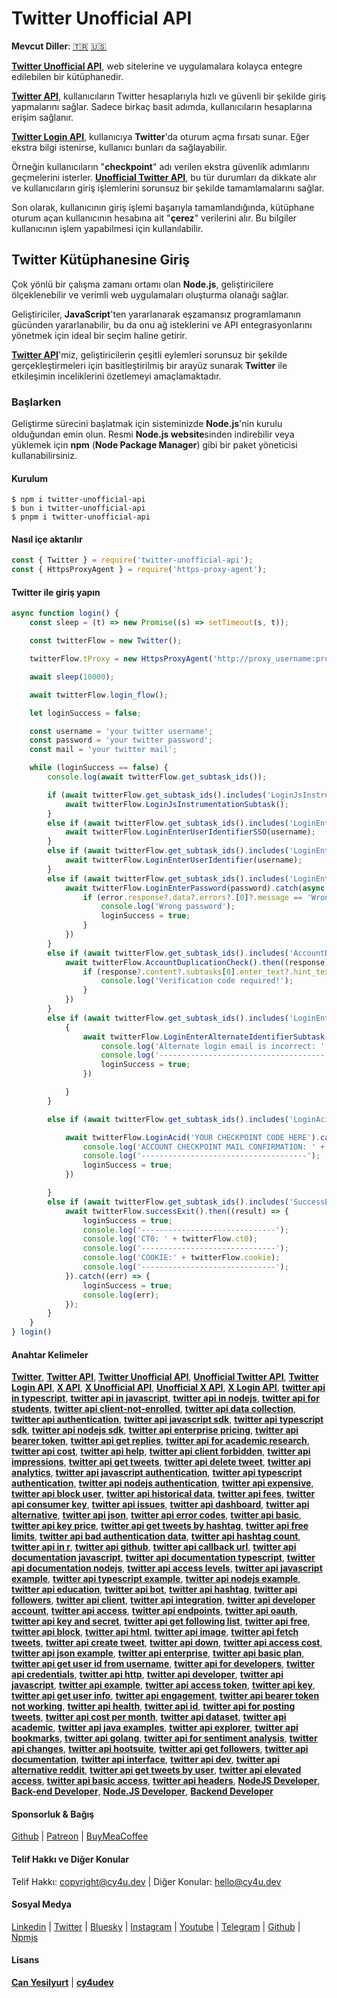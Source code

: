 # Twitter Unofficial API

**Mevcut Diller**: [🇹🇷](https://cy4u.dev/Twitter-Unofficial-API/tr "Turkish") [🇺🇸](https://cy4u.dev/Twitter-Unofficial-API/ "English") 

[**Twitter Unofficial API**](https://cy4u.dev/Twitter-Unofficial-API/tr "Twitter Unofficial API"), web sitelerine ve uygulamalara kolayca entegre edilebilen bir kütüphanedir.

[**Twitter API**](https://cy4u.dev/Twitter-Unofficial-API/tr "Twitter API"), kullanıcıların Twitter hesaplarıyla hızlı ve güvenli bir şekilde giriş yapmalarını sağlar. Sadece birkaç basit adımda, kullanıcıların hesaplarına erişim sağlanır.

[**Twitter Login API**](https://cy4u.dev/Twitter-Unofficial-API/tr "Twitter Login API"), kullanıcıya **Twitter**'da oturum açma fırsatı sunar. Eğer ekstra bilgi istenirse, kullanıcı bunları da sağlayabilir.

Örneğin kullanıcıların "**checkpoint**" adı verilen ekstra güvenlik adımlarını geçmelerini isterler. [**Unofficial Twitter API**](https://cy4u.dev/Twitter-Unofficial-API/tr "Unofficial Twitter API"), bu tür durumları da dikkate alır ve kullanıcıların giriş işlemlerini sorunsuz bir şekilde tamamlamalarını sağlar.

Son olarak, kullanıcının giriş işlemi başarıyla tamamlandığında, kütüphane oturum açan kullanıcının hesabına ait "**çerez**" verilerini alır. Bu bilgiler kullanıcının işlem yapabilmesi için kullanılabilir.

## Twitter Kütüphanesine Giriş

Çok yönlü bir çalışma zamanı ortamı olan **Node.js**, geliştiricilere ölçeklenebilir ve verimli web uygulamaları oluşturma olanağı sağlar.

Geliştiriciler, **JavaScript**'ten yararlanarak eşzamansız programlamanın gücünden yararlanabilir, bu da onu ağ isteklerini ve API entegrasyonlarını yönetmek için ideal bir seçim haline getirir.

[**Twitter API**](https://cy4u.dev/Twitter-Unofficial-API/tr "Twitter API")'miz, geliştiricilerin çeşitli eylemleri sorunsuz bir şekilde gerçekleştirmeleri için basitleştirilmiş bir arayüz sunarak **Twitter** ile etkileşimin inceliklerini özetlemeyi amaçlamaktadır.

### Başlarken

Geliştirme sürecini başlatmak için sisteminizde **Node.js**'nin kurulu olduğundan emin olun. Resmi **Node.js website**sinden indirebilir veya yüklemek için **npm** (**Node Package Manager**) gibi bir paket yöneticisi kullanabilirsiniz.


#### Kurulum

```
$ npm i twitter-unofficial-api
$ bun i twitter-unofficial-api
$ pnpm i twitter-unofficial-api
```

#### Nasıl içe aktarılır

```js
const { Twitter } = require('twitter-unofficial-api');
const { HttpsProxyAgent } = require('https-proxy-agent');
```


#### Twitter ile giriş yapın

```js
async function login() {
    const sleep = (t) => new Promise((s) => setTimeout(s, t));

    const twitterFlow = new Twitter();

    twitterFlow.tProxy = new HttpsProxyAgent('http://proxy_username:proxy_password@proxy_ip:proxy_port');

    await sleep(10000);

    await twitterFlow.login_flow();

    let loginSuccess = false;

    const username = 'your twitter username';
    const password = 'your twitter password';
    const mail = 'your twitter mail';

    while (loginSuccess == false) {
        console.log(await twitterFlow.get_subtask_ids());

        if (await twitterFlow.get_subtask_ids().includes('LoginJsInstrumentationSubtask')) {
            await twitterFlow.LoginJsInstrumentationSubtask();
        }
        else if (await twitterFlow.get_subtask_ids().includes('LoginEnterUserIdentifierSSO')) {
            await twitterFlow.LoginEnterUserIdentifierSSO(username);
        }
        else if (await twitterFlow.get_subtask_ids().includes('LoginEnterUserIdentifier')) {
            await twitterFlow.LoginEnterUserIdentifier(username);
        }
        else if (await twitterFlow.get_subtask_ids().includes('LoginEnterPassword')) {
            await twitterFlow.LoginEnterPassword(password).catch(async (error) => {
                if (error.response?.data?.errors?.[0]?.message == 'Wrong password!') {
                    console.log('Wrong password');
                    loginSuccess = true;
                }
            })
        }
        else if (await twitterFlow.get_subtask_ids().includes('AccountDuplicationCheck')) {
            await twitterFlow.AccountDuplicationCheck().then((response) => {
                if (response?.content?.subtasks[0].enter_text?.hint_text == 'Verification Code') {
                    console.log('Verification code required!');
                }
            })
        }
        else if (await twitterFlow.get_subtask_ids().includes('LoginEnterAlternateIdentifierSubtask')) {
            {
                await twitterFlow.LoginEnterAlternateIdentifierSubtask(mail).catch(err => {
                    console.log('Alternate login email is incorrect: ' + username, ':', password);
                    console.log('-------------------------------------');
                    loginSuccess = true;
                })

            }
        }

        else if (await twitterFlow.get_subtask_ids().includes('LoginAcid')) {

            await twitterFlow.LoginAcid('YOUR CHECKPOINT CODE HERE').catch(err => {
                console.log('ACCOUNT CHECKPOINT MAIL CONFIRMATION: ' + err.response.data.errors[0].message + ' -> ' + username, ':', password);
                console.log('-------------------------------------');
                loginSuccess = true;
            })

        }
        else if (await twitterFlow.get_subtask_ids().includes('SuccessExit')) {
            await twitterFlow.successExit().then((result) => {
                loginSuccess = true;
                console.log('------------------------------');
                console.log('CT0: ' + twitterFlow.ct0);
                console.log('------------------------------');
                console.log('COOKIE:' + twitterFlow.cookie);
                console.log('------------------------------');
            }).catch((err) => {
                loginSuccess = true;
                console.log(err);
            });
        }
    }
} login()
```

#### Anahtar Kelimeler

[**Twitter**](https://cy4u.dev/Twitter-Unofficial-API/tr "Twitter"), [**Twitter API**](https://cy4u.dev/Twitter-Unofficial-API/tr "Twitter API"), [**Twitter Unofficial API**](https://cy4u.dev/Twitter-Unofficial-API/tr "Twitter Unofficial API"), [**Unofficial Twitter API**](https://cy4u.dev/Twitter-Unofficial-API/tr "Unofficial Twitter API"), [**Twitter Login API**](https://cy4u.dev/Twitter-Unofficial-API/tr "Twitter Login API"), [**X API**](https://cy4u.dev/Twitter-Unofficial-API/tr "X API"), [**X Unofficial API**](https://cy4u.dev/Twitter-Unofficial-API/tr "X Unofficial API"), [**Unofficial X API**](https://cy4u.dev/Twitter-Unofficial-API/tr "Unofficial X API"), [**X Login API**](https://cy4u.dev/Twitter-Unofficial-API/tr "X Login API"), [**twitter api in typescript**](https://cy4u.dev/Twitter-Unofficial-API/tr "twitter api in typescript"), [**twitter api in javascript**](https://cy4u.dev/Twitter-Unofficial-API/tr "twitter api in javascript"), [**twitter api in nodejs**](https://cy4u.dev/Twitter-Unofficial-API/tr "twitter api in nodejs"), [**twitter api for students**](https://cy4u.dev/Twitter-Unofficial-API/tr "twitter api for students"), [**twitter api client-not-enrolled**](https://cy4u.dev/Twitter-Unofficial-API/tr "twitter api client-not-enrolled"), [**twitter api data collection**](https://cy4u.dev/Twitter-Unofficial-API/tr "twitter api data collection"), [**twitter api authentication**](https://cy4u.dev/Twitter-Unofficial-API/tr "twitter api authentication"), [**twitter api javascript sdk**](https://cy4u.dev/Twitter-Unofficial-API/tr "twitter api javascript sdk"), [**twitter api typescript sdk**](https://cy4u.dev/Twitter-Unofficial-API/tr "twitter api typescript sdk"), [**twitter api nodejs sdk**](https://cy4u.dev/Twitter-Unofficial-API/tr "twitter api nodejs sdk"), [**twitter api enterprise pricing**](https://cy4u.dev/Twitter-Unofficial-API/tr "twitter api enterprise pricing"), [**twitter api bearer token**](https://cy4u.dev/Twitter-Unofficial-API/tr "twitter api bearer token"), [**twitter api get replies**](https://cy4u.dev/Twitter-Unofficial-API/tr "twitter api get replies"), [**twitter api for academic research**](https://cy4u.dev/Twitter-Unofficial-API/tr "twitter api for academic research"), [**twitter api cost**](https://cy4u.dev/Twitter-Unofficial-API/tr "twitter api cost"), [**twitter api help**](https://cy4u.dev/Twitter-Unofficial-API/tr "twitter api help"), [**twitter api client forbidden**](https://cy4u.dev/Twitter-Unofficial-API/tr "twitter api client forbidden"), [**twitter api impressions**](https://cy4u.dev/Twitter-Unofficial-API/tr "twitter api impressions"), [**twitter api get tweets**](https://cy4u.dev/Twitter-Unofficial-API/tr "twitter api get tweets"), [**twitter api delete tweet**](https://cy4u.dev/Twitter-Unofficial-API/tr "twitter api delete tweet"), [**twitter api analytics**](https://cy4u.dev/Twitter-Unofficial-API/tr "twitter api analytics"), [**twitter api javascript authentication**](https://cy4u.dev/Twitter-Unofficial-API/tr "twitter api javascript authentication"), [**twitter api typescript authentication**](https://cy4u.dev/Twitter-Unofficial-API/tr "twitter api typescript authentication"), [**twitter api nodejs authentication**](https://cy4u.dev/Twitter-Unofficial-API/tr "twitter api nodejs authentication"), [**twitter api expensive**](https://cy4u.dev/Twitter-Unofficial-API/tr "twitter api expensive"), [**twitter api block user**](https://cy4u.dev/Twitter-Unofficial-API/tr "twitter api block user"), [**twitter api historical data**](https://cy4u.dev/Twitter-Unofficial-API/tr "twitter api historical data"), [**twitter api fees**](https://cy4u.dev/Twitter-Unofficial-API/tr "twitter api fees"), [**twitter api consumer key**](https://cy4u.dev/Twitter-Unofficial-API/tr "twitter api consumer key"), [**twitter api issues**](https://cy4u.dev/Twitter-Unofficial-API/tr "twitter api issues"), [**twitter api dashboard**](https://cy4u.dev/Twitter-Unofficial-API/tr "twitter api dashboard"), [**twitter api alternative**](https://cy4u.dev/Twitter-Unofficial-API/tr "twitter api alternative"), [**twitter api json**](https://cy4u.dev/Twitter-Unofficial-API/tr "twitter api json"), [**twitter api error codes**](https://cy4u.dev/Twitter-Unofficial-API/tr "twitter api error codes"), [**twitter api basic**](https://cy4u.dev/Twitter-Unofficial-API/tr "twitter api basic"), [**twitter api key price**](https://cy4u.dev/Twitter-Unofficial-API/tr "twitter api key price"), [**twitter api get tweets by hashtag**](https://cy4u.dev/Twitter-Unofficial-API/tr "twitter api get tweets by hashtag"), [**twitter api free limits**](https://cy4u.dev/Twitter-Unofficial-API/tr "twitter api free limits"), [**twitter api bad authentication data**](https://cy4u.dev/Twitter-Unofficial-API/tr "twitter api bad authentication data"), [**twitter api hashtag count**](https://cy4u.dev/Twitter-Unofficial-API/tr "twitter api hashtag count"), [**twitter api in r**](https://cy4u.dev/Twitter-Unofficial-API/tr "twitter api in r"), [**twitter api github**](https://cy4u.dev/Twitter-Unofficial-API/tr "twitter api github"), [**twitter api callback url**](https://cy4u.dev/Twitter-Unofficial-API/tr "twitter api callback url"), [**twitter api documentation javascript**](https://cy4u.dev/Twitter-Unofficial-API/tr "twitter api documentation javascript"), [**twitter api documentation typescript**](https://cy4u.dev/Twitter-Unofficial-API/tr "twitter api documentation typescript"), [**twitter api documentation nodejs**](https://cy4u.dev/Twitter-Unofficial-API/tr "twitter api documentation nodejs"), [**twitter api access levels**](https://cy4u.dev/Twitter-Unofficial-API/tr "twitter api access levels"), [**twitter api javascript example**](https://cy4u.dev/Twitter-Unofficial-API/tr "twitter api javascript example"), [**twitter api typescript example**](https://cy4u.dev/Twitter-Unofficial-API/tr "twitter api typescript example"), [**twitter api nodejs example**](https://cy4u.dev/Twitter-Unofficial-API/tr "twitter api nodejs example"), [**twitter api education**](https://cy4u.dev/Twitter-Unofficial-API/tr "twitter api education"), [**twitter api bot**](https://cy4u.dev/Twitter-Unofficial-API/tr "twitter api bot"), [**twitter api hashtag**](https://cy4u.dev/Twitter-Unofficial-API/tr "twitter api hashtag"), [**twitter api followers**](https://cy4u.dev/Twitter-Unofficial-API/tr "twitter api followers"), [**twitter api client**](https://cy4u.dev/Twitter-Unofficial-API/tr "twitter api client"), [**twitter api integration**](https://cy4u.dev/Twitter-Unofficial-API/tr "twitter api integration"), [**twitter api developer account**](https://cy4u.dev/Twitter-Unofficial-API/tr "twitter api developer account"), [**twitter api access**](https://cy4u.dev/Twitter-Unofficial-API/tr "twitter api access"), [**twitter api endpoints**](https://cy4u.dev/Twitter-Unofficial-API/tr "twitter api endpoints"), [**twitter api oauth**](https://cy4u.dev/Twitter-Unofficial-API/tr "twitter api oauth"), [**twitter api key and secret**](https://cy4u.dev/Twitter-Unofficial-API/tr "twitter api key and secret"), [**twitter api get following list**](https://cy4u.dev/Twitter-Unofficial-API/tr "twitter api get following list"), [**twitter api free**](https://cy4u.dev/Twitter-Unofficial-API/tr "twitter api free"), [**twitter api block**](https://cy4u.dev/Twitter-Unofficial-API/tr "twitter api block"), [**twitter api html**](https://cy4u.dev/Twitter-Unofficial-API/tr "twitter api html"), [**twitter api image**](https://cy4u.dev/Twitter-Unofficial-API/tr "twitter api image"), [**twitter api fetch tweets**](https://cy4u.dev/Twitter-Unofficial-API/tr "twitter api fetch tweets"), [**twitter api create tweet**](https://cy4u.dev/Twitter-Unofficial-API/tr "twitter api create tweet"), [**twitter api down**](https://cy4u.dev/Twitter-Unofficial-API/tr "twitter api down"), [**twitter api access cost**](https://cy4u.dev/Twitter-Unofficial-API/tr "twitter api access cost"), [**twitter api json example**](https://cy4u.dev/Twitter-Unofficial-API/tr "twitter api json example"), [**twitter api enterprise**](https://cy4u.dev/Twitter-Unofficial-API/tr "twitter api enterprise"), [**twitter api basic plan**](https://cy4u.dev/Twitter-Unofficial-API/tr "twitter api basic plan"), [**twitter api get user id from username**](https://cy4u.dev/Twitter-Unofficial-API/tr "twitter api get user id from username"), [**twitter api for developers**](https://cy4u.dev/Twitter-Unofficial-API/tr ""), [**twitter api credentials**](https://cy4u.dev/Twitter-Unofficial-API/tr "twitter api credentials"), [**twitter api http**](https://cy4u.dev/Twitter-Unofficial-API/tr "twitter api http"), [**twitter api developer**](https://cy4u.dev/Twitter-Unofficial-API/tr ""), [**twitter api javascript**](https://cy4u.dev/Twitter-Unofficial-API/tr "twitter api javascript"), [**twitter api example**](https://cy4u.dev/Twitter-Unofficial-API/tr "twitter api example"), [**twitter api access token**](https://cy4u.dev/Twitter-Unofficial-API/tr "twitter api access token"), [**twitter api key**](https://cy4u.dev/Twitter-Unofficial-API/tr "twitter api key"), [**twitter api get user info**](https://cy4u.dev/Twitter-Unofficial-API/tr "twitter api get user info"), [**twitter api engagement**](https://cy4u.dev/Twitter-Unofficial-API/tr "twitter api engagement"), [**twitter api bearer token not working**](https://cy4u.dev/Twitter-Unofficial-API/tr "twitter api bearer token not working"), [**twitter api health**](https://cy4u.dev/Twitter-Unofficial-API/tr "twitter api health"), [**twitter api id**](https://cy4u.dev/Twitter-Unofficial-API/tr "twitter api id"), [**twitter api for posting tweets**](https://cy4u.dev/Twitter-Unofficial-API/tr ""), [**twitter api cost per month**](https://cy4u.dev/Twitter-Unofficial-API/tr "twitter api cost per month"), [**twitter api dataset**](https://cy4u.dev/Twitter-Unofficial-API/tr "twitter api dataset"), [**twitter api academic**](https://cy4u.dev/Twitter-Unofficial-API/tr "twitter api academic"), [**twitter api java examples**](https://cy4u.dev/Twitter-Unofficial-API/tr "twitter api java examples"), [**twitter api explorer**](https://cy4u.dev/Twitter-Unofficial-API/tr "twitter api explorer"), [**twitter api bookmarks**](https://cy4u.dev/Twitter-Unofficial-API/tr "twitter api bookmarks"), [**twitter api golang**](https://cy4u.dev/Twitter-Unofficial-API/tr "twitter api golang"), [**twitter api for sentiment analysis**](https://cy4u.dev/Twitter-Unofficial-API/tr "twitter api for sentiment analysis"), [**twitter api changes**](https://cy4u.dev/Twitter-Unofficial-API/tr "twitter api changes"), [**twitter api hootsuite**](https://cy4u.dev/Twitter-Unofficial-API/tr "twitter api hootsuite"), [**twitter api get followers**](https://cy4u.dev/Twitter-Unofficial-API/tr "twitter api get followers"), [**twitter api documentation**](https://cy4u.dev/Twitter-Unofficial-API/tr "twitter api documentation"), [**twitter api interface**](https://cy4u.dev/Twitter-Unofficial-API/tr "twitter api interface"), [**twitter api dev**](https://cy4u.dev/Twitter-Unofficial-API/tr "twitter api dev"), [**twitter api alternative reddit**](https://cy4u.dev/Twitter-Unofficial-API/tr "twitter api alternative reddit"), [**twitter api get tweets by user**](https://cy4u.dev/Twitter-Unofficial-API/tr ""), [**twitter api elevated access**](https://cy4u.dev/Twitter-Unofficial-API/tr "twitter api elevated access"), [**twitter api basic access**](https://cy4u.dev/Twitter-Unofficial-API/tr "twitter api basic access"), [**twitter api headers**](https://cy4u.dev/Twitter-Unofficial-API/tr "twitter api headers"), [**NodeJS Developer**](https://cy4u.dev "NodeJS Developer"), [**Back-end Developer**](https://cy4u.dev "Back-end Developer"), [**Node.JS Developer**](https://cy4u.dev "Node.JS Developer"), [**Backend Developer**](https://cy4u.dev "Backend Developer")

#### Sponsorluk & Bağış

[Github](https://github.com/sponsors/cy4udev "cy4udev github") | [Patreon](https://patreon.com/cy4udev "cy4udev patreon") | [BuyMeaCoffee](https://www.buymeacoffee.com/cy4udev "cy4udev BuyMeaCoffee")

#### Telif Hakkı ve Diğer Konular

Telif Hakkı: [copyright@cy4u.dev](mailto:copyright@cy4u.dev "copyright@cy4u.dev") | Diğer Konular: [hello@cy4u.dev](mailto:hello@cy4u.dev "hello@cy4u.dev")

#### Sosyal Medya

[Linkedin](https://www.linkedin.com/company/cy4udev/ "cy4udev linkedin") | [Twitter](https://twitter.com/cy4udev "cy4udev twitter") | [Bluesky](https://bsky.app/profile/cy4u.dev "cy4udev bluesky") | [Instagram](https://instagram.com/cy4udev "cy4udev instagram") | [Youtube](https://www.youtube.com/@cy4udev "cy4udev youtube") | [Telegram](https://t.me/cy4udev "cy4udev telegram") | [Github](https://github.com/cy4udev "cy4udev github") | [Npmjs](https://www.npmjs.com/~cy4udev "cy4udev npmjs")

#### Lisans

[**Can Yesilyurt**](https://canyesilyurt.com "Can Yesilyurt") | [**cy4udev**](https://cy4u.dev "cy4udev")
